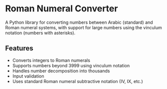 # Roman Numeral Converter

A Python library for converting numbers between Arabic (standard) and Roman numeral systems, with support for large numbers using the vinculum notation (numbers with asterisks).

## Features

- Converts integers to Roman numerals
- Supports numbers beyond 3999 using vinculum notation
- Handles number decomposition into thousands
- Input validation
- Uses standard Roman numeral subtractive notation (IV, IX, etc.)
